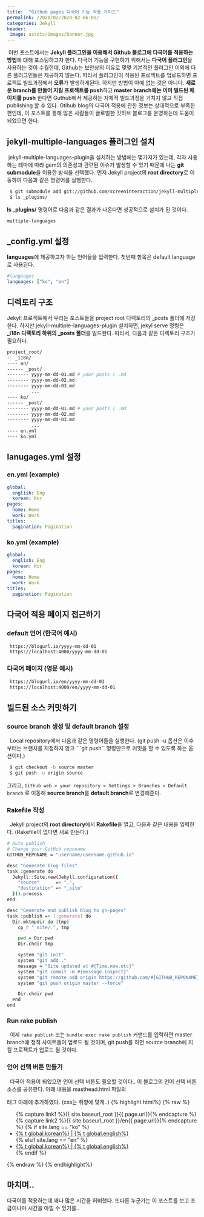 ```yaml
---
title:  "Github pages 다국어 기능 적용 가이드"
permalink: /2020/02/2020-02-06-01/
categories: Jekyll
header:
 image: assets/images/banner.jpg
---
```


&nbsp;이번 포스트에서는 **Jekyll 플러그인을 이용해서 Github 블로그에 다국어를 적용하는 방법**에 대해 포스팅하고자 한다. 
다국어 기능을 구현하기 위해서는 **다국어 플러그인**을 사용하는 것이 수월한데, Github는 보안상의 이유로 몇몇 기본적인 플러그인 이외에 다른 플러그인들은 제공하지 않는다. 
따라서 플러그인이 적용된 프로젝트를 업로드하면 프로젝트 빌드과정에서 **오류**가 발생하게된다. 하지만 방법이 아예 없는 것은 아니다. 
**새로운 branch를 만들어 지킬 프로젝트를 push**하고 **master branch에는 이미 빌드된 페이지를 push** 한다면 Guthub에서 제공하는 자체적 빌드과정을 거치지 않고 직접 publishing 할 수 있다. 
Gtihub blog의 다국어 적용에 관한 정보는 상대적으로 부족한 편인데, 이 포스트를 통해 많은 사람들이 글로벌한 깃허브 블로그를 운영하는데 도움이 되었으면 한다. 

## jekyll-multiple-languages 플러그인 설치
&nbsp;jekyll-multiple-languages-plugin을 설치하는 방법에는 몇가지가 있는데, 각자 사용하는 테마에 따라 gem의 의존성과 관련된 이슈가 발생할 수 있기 때문에 나는 **git submodule**을 이용한 방식을 선택했다.
먼저 Jekyll project의 **root directory**로 이동하여 다음과 같은 명령어를 실행한다.
```bash
 $ git submodule add git://github.com/screeninteraction/jekyll-multiple-languages-plugin.git _plugins/multiple-languages
 $ ls _plugins/
``` 
**ls _plugins/** 명령어로 다음과 같은 결과가 나온다면 성공적으로 설치가 된 것이다.
```bash
multiple-languages
```

## _config.yml 설정
**languages**에 제공하고자 하는 언어들을 입력한다. 첫번째 항목은 default language로 사용된다.
```yml
#languages
languages: ["ko", "en"]
```

## 디렉토리 구조
Jekyll 프로젝트에서 우리는 포스트들을 project root 디렉토리의 _posts 폴더에 저장한다. 
하지만 jekyll-multiple-languages-plugin 설치하면, 
jekyl serve 명령은 **_i18n 디렉토리 하위의 _posts 폴더**를 빌드한다. 
따라서, 다음과 같은 디렉토리 구조가 필요하다.
```bash
project_root/
-- _i18n/
---- en/
------ _post/
-------- yyyy-mm-dd-01.md # your posts / .md
-------- yyyy-mm-dd-02.md
-------- yyyy-mm-dd-03.md
         ...
---- ko/
------ _post/
-------- yyyy-mm-dd-01.md # your posts / .md
-------- yyyy-mm-dd-02.md
-------- yyyy-mm-dd-03.md
         ...
---- en.yml
---- ko.yml
```

## lanugages.yml 설정
### en.yml (example)
```yml
global:
  english: Eng 
  korean: Kor
pages:
  home: Home
  work: Work
titles:
  pagination: Pagination
```
### ko.yml (example)
```yml
global:
  english: Eng 
  korean: Kor
pages:
  home: Home
  work: Work
titles:
  pagination: Pagination
```

## 다국어 적용 페이지 접근하기 
### default 언어 (한국어 예시)
```bash
 https://blogurl.io/yyyy-mm-dd-01
 https://localhost:4000/yyyy-mm-dd-01
```

### 다국어 페이지 (영문 예시) 
```bash
 https://blogurl.io/en/yyyy-mm-dd-01
 https://localhost:4000/en/yyyy-mm-dd-01
```

## 빌드된 소스 커밋하기
### source branch 생성 및 default branch 설정
&nbsp; Local repository에서 다음과 같은 명령어들을 실행한다. (git push -u 옵션은 이후 부터는 브랜치를 지정하지 않고 ```git push`` 명령만으로 커밋을 할 수 있도록 하는 옵션이다.)
```bash
 $ git checkout -b source master
 $ git push -u origin source
```
그리고, ```Github web > your repository > Settings > Branches > Default branch```
로 이동해 **source branch**를 **default branch**로 변경해준다.

### Rakefile 작성
&nbsp; Jekyll project의 **root directory**에서 **Rakefile**을 열고, 다음과 같은 내용을 입력한다. (Rakefile이 없다면 새로 만든다.) 
```bash
# Auto publish
# Change your GitHub reponame
GITHUB_REPONAME = "username/username.github.io"

desc "Generate blog files"
task :generate do
  Jekyll::Site.new(Jekyll.configuration({
    "source"      => ".",
    "destination" => "_site"
  })).process
end

desc "Generate and publish blog to gh-pages"
task :publish => [:generate] do
  Dir.mktmpdir do |tmp|
    cp_r "_site/.", tmp

    pwd = Dir.pwd
    Dir.chdir tmp

    system "git init"
    system "git add ."
	message = "Site updated at #{Time.now.utc}"
	system "git commit -m #{message.inspect}"
    system "git remote add origin https://github.com/#{GITHUB_REPONAME}.git"
    system "git push origin master --force"

    Dir.chdir pwd
  end
end
```
### Run rake publish
&nbsp; 이제 ```rake publish``` 또는 ```bundle exec rake publish``` 커맨드를 입력하면 master branch에 정적 사이트들이 업로드 될 것이며, git push를 하면 source branch에 지킬 프로젝트가 업로드 될 것이다.

### 언어 선택 버튼 만들기
&nbsp; 다국어 적용이 되었으면 언어 선택 버튼도 필요할 것이다.. 이 블로그의 언어 선택 버튼 소스를 공유한다. 아래 내용을 masthead.html 파일의 <nav> 태그 아래에 추가하였다. (css는 취향에 맞게..)
{% highlight html%}
{% raw %}
<nav id="lang-sel" >
    <ul class="lang">
        {% capture link1 %}{{ site.baseurl_root }}{{ page.url}}{% endcapture %}
        {% capture link2 %}{{ site.baseurl_root }}/en{{ page.url}}{% endcapture %}
        {% if site.lang == "ko" %}
        <li class="masthead_menu-item visible-links">
	        <a href="{{ link1 }}" class="enabled">{% t global.korean%} </a>|<a href="{{ link2 }}"> {% t global.english%}</a>
        </li>
        {% elsif site.lang == "en" %}
        <li class="masthead_menu-item lang">
	        <a href="{{ link1 }}">{% t global.korean%} </a>|<a href="{{ link2 }}" class="enabled"> {% t global.english%}</a>
        </li>
        {% endif %}
    </ul>
 </nav>
{% endraw %}
{% endhighlight%}

## 마치며..
다국어를 적용하는데 꽤나 많은 시간을 허비했다. 또다른 누군가는 이 포스트를 보고 조금이나마 시간을 아낄 수 있기를..